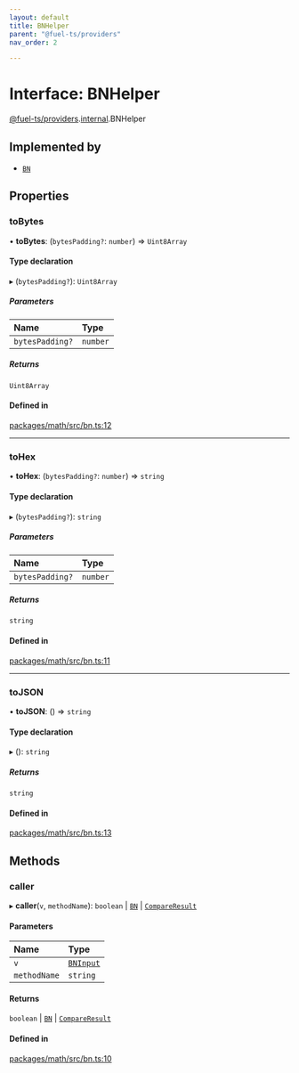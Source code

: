 ```yaml
---
layout: default
title: BNHelper
parent: "@fuel-ts/providers"
nav_order: 2

---
```


# Interface: BNHelper

[@fuel-ts/providers](../index.md).[internal](../namespaces/internal.md).BNHelper

## Implemented by

- [`BN`](../classes/internal-BN.md)

## Properties

### toBytes

• **toBytes**: (`bytesPadding?`: `number`) => `Uint8Array`

#### Type declaration

▸ (`bytesPadding?`): `Uint8Array`

##### Parameters

| Name | Type |
| :------ | :------ |
| `bytesPadding?` | `number` |

##### Returns

`Uint8Array`

#### Defined in

[packages/math/src/bn.ts:12](https://github.com/FuelLabs/fuels-ts/blob/master/packages/math/src/bn.ts#L12)

___

### toHex

• **toHex**: (`bytesPadding?`: `number`) => `string`

#### Type declaration

▸ (`bytesPadding?`): `string`

##### Parameters

| Name | Type |
| :------ | :------ |
| `bytesPadding?` | `number` |

##### Returns

`string`

#### Defined in

[packages/math/src/bn.ts:11](https://github.com/FuelLabs/fuels-ts/blob/master/packages/math/src/bn.ts#L11)

___

### toJSON

• **toJSON**: () => `string`

#### Type declaration

▸ (): `string`

##### Returns

`string`

#### Defined in

[packages/math/src/bn.ts:13](https://github.com/FuelLabs/fuels-ts/blob/master/packages/math/src/bn.ts#L13)

## Methods

### caller

▸ **caller**(`v`, `methodName`): `boolean` \| [`BN`](../classes/internal-BN.md) \| [`CompareResult`](../namespaces/internal.md#compareresult)

#### Parameters

| Name | Type |
| :------ | :------ |
| `v` | [`BNInput`](../namespaces/internal.md#bninput) |
| `methodName` | `string` |

#### Returns

`boolean` \| [`BN`](../classes/internal-BN.md) \| [`CompareResult`](../namespaces/internal.md#compareresult)

#### Defined in

[packages/math/src/bn.ts:10](https://github.com/FuelLabs/fuels-ts/blob/master/packages/math/src/bn.ts#L10)
